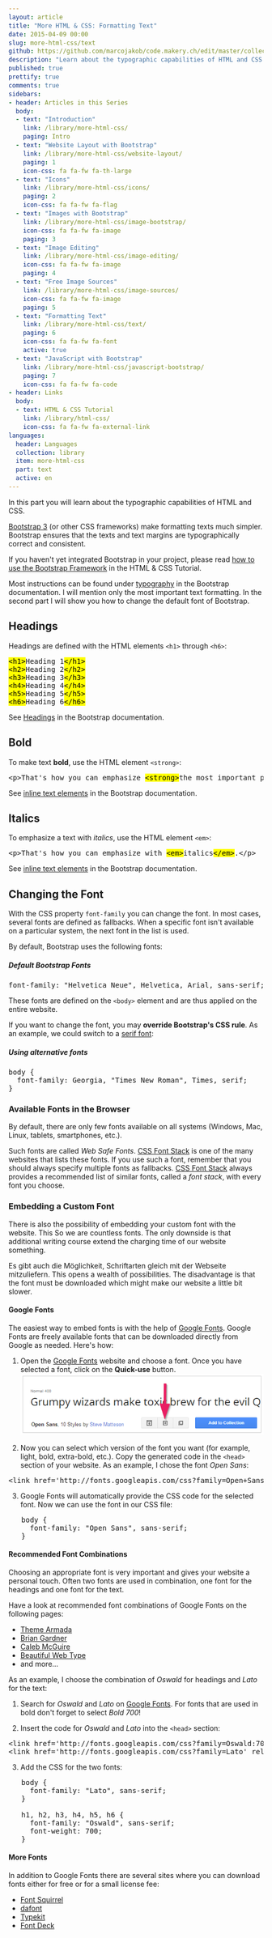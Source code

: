 ```yaml
---
layout: article
title: "More HTML & CSS: Formatting Text"
date: 2015-04-09 00:00
slug: more-html-css/text
github: https://github.com/marcojakob/code.makery.ch/edit/master/collections/library/more-html-css-en-text.md
description: "Learn about the typographic capabilities of HTML and CSS. Contains examples of how texts can be formatted with bootstrap."
published: true
prettify: true
comments: true
sidebars:
- header: Articles in this Series
  body:
  - text: "Introduction"
    link: /library/more-html-css/
    paging: Intro
  - text: "Website Layout with Bootstrap"
    link: /library/more-html-css/website-layout/
    paging: 1
    icon-css: fa fa-fw fa-th-large
  - text: "Icons"
    link: /library/more-html-css/icons/
    paging: 2
    icon-css: fa fa-fw fa-flag
  - text: "Images with Bootstrap"
    link: /library/more-html-css/image-bootstrap/
    icon-css: fa fa-fw fa-image
    paging: 3
  - text: "Image Editing"
    link: /library/more-html-css/image-editing/
    icon-css: fa fa-fw fa-image
    paging: 4
  - text: "Free Image Sources"
    link: /library/more-html-css/image-sources/
    icon-css: fa fa-fw fa-image
    paging: 5
  - text: "Formatting Text"
    link: /library/more-html-css/text/
    paging: 6
    icon-css: fa fa-fw fa-font
    active: true
  - text: "JavaScript with Bootstrap"
    link: /library/more-html-css/javascript-bootstrap/
    paging: 7
    icon-css: fa fa-fw fa-code
- header: Links
  body:
  - text: HTML & CSS Tutorial
    link: /library/html-css/
    icon-css: fa fa-fw fa-external-link
languages:
  header: Languages
  collection: library
  item: more-html-css
  part: text
  active: en
---
```


In this part you will learn about the typographic capabilities of HTML and CSS.

[Bootstrap 3](http://holdirbootstrap.de/) (or other CSS frameworks) make formatting texts much simpler. Bootstrap ensures that the texts and text margins are typographically correct and consistent.

<div class="alert alert-warning">
  If you haven't yet integrated Bootstrap in your project, please read <a href="/library/html-css/part7/" class="alert-link">how to use the Bootstrap Framework</a> in the HTML &amp; CSS Tutorial.
</div>

Most instructions can be found under [typography](hhttp://getbootstrap.com/css/#type) in the Bootstrap documentation. I will mention only the most important text formatting. In the second part I will show you how to change the default font of Bootstrap.


## Headings

Headings are defined with the HTML elements `<h1>` through `<h6>`:

<pre class="prettyprint lang-html">
<mark>&lt;h1></mark>Heading 1<mark>&lt;/h1></mark>
<mark>&lt;h2></mark>Heading 2<mark>&lt;/h2></mark>
<mark>&lt;h3></mark>Heading 3<mark>&lt;/h3></mark>
<mark>&lt;h4></mark>Heading 4<mark>&lt;/h4></mark>
<mark>&lt;h5></mark>Heading 5<mark>&lt;/h5></mark>
<mark>&lt;h6></mark>Heading 6<mark>&lt;/h6></mark>
</pre>

See [Headings](http://getbootstrap.com/css/#type-headings) in the Bootstrap documentation.


## Bold

To make text **bold**, use the HTML element `<strong>`:

<pre class="prettyprint lang-html">
&lt;p>That's how you can emphasize <mark>&lt;strong></mark>the most important part<mark>&lt;/strong></mark>.&lt;/p>
</pre>

See [inline text elements](http://getbootstrap.com/css/#type-inline-text) in the Bootstrap documentation.


## Italics

To emphasize a text with *italics*, use the HTML element `<em>`:

<pre class="prettyprint lang-html">
&lt;p>That's how you can emphasize with <mark>&lt;em></mark>italics<mark>&lt;/em></mark>.&lt;/p>
</pre>

See [inline text elements](http://getbootstrap.com/css/#type-inline-text) in the Bootstrap documentation.


## Changing the Font

With the CSS property `font-family` you can change the font. In most cases, several fonts are defined as fallbacks. When a specific font isn't available on a particular system, the next font in the list is used.

By default, Bootstrap uses the following fonts:


##### Default Bootstrap Fonts

<pre class="prettyprint lang-css">
font-family: "Helvetica Neue", Helvetica, Arial, sans-serif;
</pre>

These fonts are defined on the `<body>` element and are thus applied on the entire website.

If you want to change the font, you may **override Bootstrap's CSS rule**. As an example, we could switch to a [serif font](http://en.wikipedia.org/wiki/Serif):


##### Using alternative fonts

<pre class="prettyprint lang-css">
body {
  font-family: Georgia, "Times New Roman", Times, serif;
}
</pre>


### Available Fonts in the Browser

By default, there are only few fonts available on all systems (Windows, Mac, Linux, tablets, smartphones, etc.).

Such fonts are called *Web Safe Fonts*. [CSS Font Stack](http://cssfontstack.com/) is one of the many websites that lists these fonts. If you use such a font, remember that you should always specify multiple fonts as fallbacks. [CSS Font Stack](http://cssfontstack.com/) always provides a recommended list of similar fonts, called a *font stack*, with every font you choose.


### Embedding a Custom Font

There is also the possibility of embedding your custom font with the website. This So we are countless fonts. The only downside is that additional writing course extend the charging time of our website something.

Es gibt auch die Möglichkeit, Schriftarten gleich mit der Webseite mitzuliefern. This opens a wealth of possibilities. The disadvantage is that the font must be downloaded which might make our website a little bit slower.


#### Google Fonts

The easiest way to embed fonts is with the help of [Google Fonts](https://www.google.com/fonts). Google Fonts are freely available fonts that can be downloaded directly from Google as needed. Here's how:

1. Open the [Google Fonts](https://www.google.com/fonts) website and choose a font. Once you have selected a font, click on the **Quick-use** button.   
![Quick Use](/assets/library/more-html-css/text/google-fonts-quick-use.png)

2. Now you can select which version of the font you want (for example, light, bold, extra-bold, etc.). Copy the generated code in the `<head>` section of your website. As an example, I chose the font *Open Sans*:   
<pre class="prettyprint lang-html">
&lt;link href='http://fonts.googleapis.com/css?family=Open+Sans' rel='stylesheet' type='text/css'>
</pre>

3. Google Fonts will automatically provide the CSS code for the selected font. Now we can use the font in our CSS file:   
<pre class="prettyprint lang-css">
   body {
     font-family: "Open Sans", sans-serif;
   }
</pre>


#### Recommended Font Combinations 

Choosing an appropriate font is very important and gives your website a personal touch. Often two fonts are used in combination, one font for the headings and one font for the text.

Have a look at recommended font combinations of Google Fonts on the following pages:
* [Theme Armada](http://blog.themearmada.com/8-amazing-google-font-combinations/)
* [Brian Gardner](http://briangardner.com/google-font-combinations/)
* [Caleb McGuire](http://www.mrmcguire.com/10-useful-google-font-combinations-for-your-next-site/)
* [Beautiful Web Type](http://hellohappy.org/beautiful-web-type/)
* and more...

As an example, I choose the combination of *Oswald* for headings and *Lato* for the text:

1. Search for *Oswald* and *Lato* on [Google Fonts](https://www.google.com/fonts). For fonts that are used in bold don't forget to select *Bold 700*!

2. Insert the code for *Oswald* and *Lato* into the `<head>` section:   
<pre class="prettyprint lang-html">
&lt;link href='http://fonts.googleapis.com/css?family=Oswald:700' rel='stylesheet' type='text/css'>
&lt;link href='http://fonts.googleapis.com/css?family=Lato' rel='stylesheet' type='text/css'>
</pre>

3. Add the CSS for the two fonts:
<pre class="prettyprint lang-css">
   body {
     font-family: "Lato", sans-serif;
   }
   
   h1, h2, h3, h4, h5, h6 {
     font-family: "Oswald", sans-serif;
     font-weight: 700;
   }
</pre>



#### More Fonts

In addition to Google Fonts there are several sites where you can download fonts either for free or for a small license fee:

* [Font Squirrel](http://www.fontsquirrel.com/)
* [dafont](http://www.dafont.com/)
* [Typekit](https://typekit.com/)
* [Font Deck](http://fontdeck.com/)


